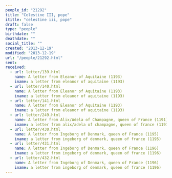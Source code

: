 ```yaml
---
people_id: "21292"
title: "Celestine III, pope"
ititle: "celestine iii, pope"
draft: false
type: "people"
birthdate: ""
deathdate: ""
social_title: ""
created: "2013-12-19"
modified: "2013-12-19"
url: "/people/21292.html"
sent:
received:
  - url: letter/139.html
    name: A letter from Eleanor of Aquitaine (1193)
    iname: a letter from eleanor of aquitaine (1193)
  - url: letter/140.html
    name: A letter from Eleanor of Aquitaine (1193)
    iname: a letter from eleanor of aquitaine (1193)
  - url: letter/141.html
    name: A letter from Eleanor of Aquitaine (1193)
    iname: a letter from eleanor of aquitaine (1193)
  - url: letter/249.html
    name: A letter from Alix/Adela of Champagne, queen of France (1191)
    iname: a letter from alix/adela of champagne, queen of france (1191)
  - url: letter/430.html
    name: A letter from Ingeborg of Denmark, queen of France (1195)
    iname: a letter from ingeborg of denmark, queen of france (1195)
  - url: letter/431.html
    name: A letter from Ingeborg of Denmark, queen of France (1196)
    iname: a letter from ingeborg of denmark, queen of france (1196)
  - url: letter/432.html
    name: A letter from Ingeborg of Denmark, queen of France (1196)
    iname: a letter from ingeborg of denmark, queen of france (1196)
---
```

